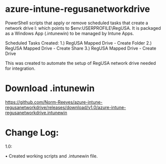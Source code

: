 # azure-intune-regusanetworkdrive
PowerShell scripts that apply or remove scheduled tasks that create a network drive I: which points to $env:USERPROFILE\RegUSA. It is packaged as a Windows App (.intunewin) to be managed by Intune Apps.

Scheduled Tasks Created:
1.) RegUSA Mapped Drive - Create Folder
2.) RegUSA Mapped Drive - Create Share
3.) RegUSA Mapped Drive - Create Drive

This was created to automate the setup of RegUSA network drive needed for integration.

Download .intunewin
=========
https://github.com/Norm-Reeves/azure-intune-regusanetworkdrive/releases/download/v1.0/azure-intune-regusanetworkdrive.intunewin

Change Log:
============
1.0:

  • Created working scripts and .intunewin file.
